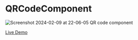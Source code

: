 # QRCodeComponent

![Screenshot 2024-02-09 at 22-06-05 QR code component](https://github.com/AryanSachan12/QRCodeComponent/assets/141572341/2a2e690d-a866-4718-8747-4f414d14edfa)

[Live Demo](https://aryansachan12.github.io/QRCodeComponent/)
